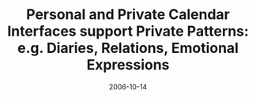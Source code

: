 ---
abstract: ''
authors:
- Martin Tomitsch
- Thomas Grechenig
- Pia Wascher
date: '2006-10-14'
featured: false
links:
- name: Publik
  url: https://publik.tuwien.ac.at/showentry.php?ID=140747&lang=1
publication_types:
- '0'
publishDate: '2006-10-14'
title: 'Personal and Private Calendar Interfaces support Private Patterns: e.g. Diaries,
  Relations, Emotional Expressions'
url_pdf: ''
---